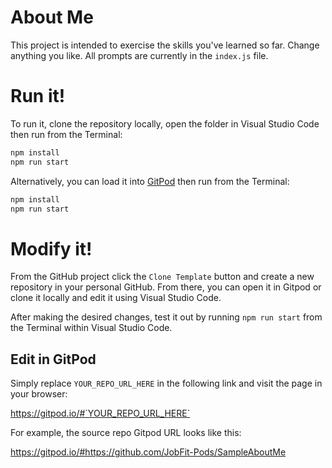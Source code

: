 # About Me
This project is intended to exercise the skills you've learned so far. Change anything you like. All prompts are currently in the `index.js` file.

# Run it!
To run it, clone the repository locally, open the folder in Visual Studio Code then run from the Terminal:
```bash
npm install
npm run start
```

Alternatively, you can load it into [GitPod](https://gitpod.io/#https://github.com/JobFit-Pods/SampleAboutMe) then run from the Terminal:
 ```bash
npm install
npm run start
 ```

 # Modify it!
From the GitHub project click the `Clone Template` button and create a new repository in your personal GitHub. From there, you can open it in Gitpod or clone it locally and edit it using Visual Studio Code.

After making the desired changes, test it out by running `npm run start` from the Terminal within Visual Studio Code.

## Edit in GitPod
Simply replace `YOUR_REPO_URL_HERE` in the following link and visit the page in your browser:

https://gitpod.io/#`YOUR_REPO_URL_HERE`

For example, the source repo Gitpod URL looks like this:

https://gitpod.io/#https://github.com/JobFit-Pods/SampleAboutMe

